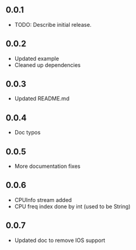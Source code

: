 ## 0.0.1

* TODO: Describe initial release.

## 0.0.2

* Updated example
* Cleaned up dependencies

## 0.0.3

* Updated README.md

## 0.0.4

* Doc typos

## 0.0.5

* More documentation fixes

## 0.0.6

* CPUInfo stream added
* CPU freq index done by int (used to be String)

## 0.0.7

* Updated doc to remove IOS support

